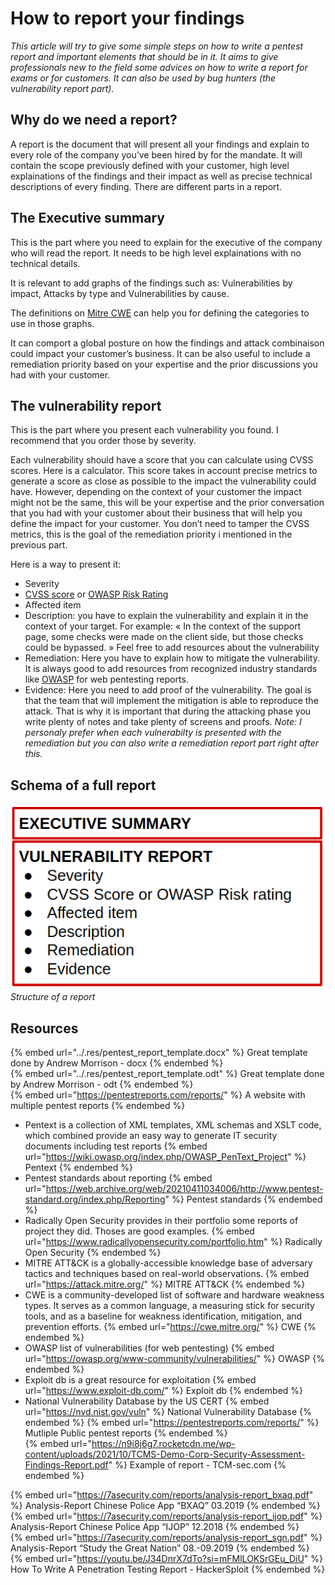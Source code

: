 # How to report your findings

*This article will try to give some simple steps on how to write a pentest report and important elements that should be in it. It aims to give professionals new to the field some advices on how to write a report for exams or for customers. It can also be used by bug hunters (the vulnerability report part).*

## Why do we need a report?

A report is the document that will present all your findings and explain to every role of the company you’ve been hired by for the mandate. It will contain the scope previously defined with your customer, high level explainations of the findings and their impact as well as precise technical descriptions of every finding. There are different parts in a report.

## The Executive summary

This is the part where you need to explain for the executive of the company who will read the report. It needs to be high level explainations with no technical details.

It is relevant to add graphs of the findings such as: Vulnerabilities by impact, Attacks by type and Vulnerabilities by cause.

The definitions on [Mitre CWE](https://cwe.mitre.org/data/definitions/1000.html) can help you for defining the categories to use in those graphs.

It can comport a global posture on how the findings and attack combinaison could impact your customer’s business.
It can be also useful to include a remediation priority based on your expertise and the prior discussions you had with your customer.

## The vulnerability report

This is the part where you present each vulnerability you found. I recommend that you order those by severity.

Each vulnerability should have a score that you can calculate using CVSS scores. Here is a calculator. This score takes in account precise metrics to generate a score as close as possible to the impact the vulnerability could have. However, depending on the context of your customer the impact might not be the same, this will be your expertise and the prior conversation that you had with your customer about their business that will help you define the impact for your customer. You don’t need to tamper the CVSS metrics, this is the goal of the remediation priority i mentioned in the previous part.

Here is a way to present it:

- Severity
- [CVSS score](https://nvd.nist.gov/vuln-metrics/cvss) or [OWASP Risk Rating](https://owasp.org/www-community/OWASP_Risk_Rating_Methodology)
- Affected item
- Description: you have to explain the vulnerability and explain it in the context of your target. For example: « In the context of the support page, some checks were made on the client side, but those checks could be bypassed. »
  Feel free to add resources about the vulnerability
- Remediation: Here you have to explain how to mitigate the vulnerability. It is always good to add resources from recognized industry standards like [OWASP](https://owasp.org/) for web pentesting reports.
- Evidence: Here you need to add proof of the vulnerability.
  The goal is that the team that will implement the mitigation is able to reproduce the attack. That is why it is important that during the attacking phase you write plenty of notes and take plenty of screens and proofs.
*Note: I personaly prefer when each vulnerabilty is presented with the remediation but you can also write a remediation report part right after this.*

## Schema of a full report

![Report](../.res/report-structure.png)  
*Structure of a report*

## Resources

{% embed url="../.res/pentest_report_template.docx" %} Great template done by Andrew Morrison - docx {% endembed %}  
{% embed url="../.res/pentest_report_template.odt" %} Great template done by Andrew Morrison - odt {% endembed %}  
 {% embed url="https://pentestreports.com/reports/" %} A website with multiple pentest reports {% endembed %}  
- Pentext is a collection of XML templates, XML schemas and XSLT code, which combined provide an easy way to generate IT security documents including test reports
{% embed url="https://wiki.owasp.org/index.php/OWASP_PenText_Project" %} Pentext {% endembed %}
- Pentest standards about reporting
{% embed url="https://web.archive.org/web/20210411034006/http://www.pentest-standard.org/index.php/Reporting" %} Pentest standards {% endembed %}
- Radically Open Security provides in their portfolio some reports of project they did. Thoses are good examples.
{% embed url="https://www.radicallyopensecurity.com/portfolio.htm" %} Radically Open Security {% endembed %}
- MITRE ATT&CK is a globally-accessible knowledge base of adversary tactics and techniques based on real-world observations.
{% embed url="https://attack.mitre.org/" %} MITRE ATT&CK {% endembed %}
- CWE is a community-developed list of software and hardware weakness types. It serves as a common language, a measuring stick for security tools, and as a baseline for weakness identification, mitigation, and prevention efforts.
{% embed url="https://cwe.mitre.org/" %} CWE {% endembed %}
- OWASP list of vulnerabilities (for web pentesting)
{% embed url="https://owasp.org/www-community/vulnerabilities/" %} OWASP {% endembed %}
- Exploit db is a great resource for exploitation
{% embed url="https://www.exploit-db.com/" %} Exploit db {% endembed %}
- National Vulnerability Database by the US CERT
{% embed url="https://nvd.nist.gov/vuln" %} National Vulnerability Database {% endembed %}
{% embed url="https://pentestreports.com/reports/" %} Mutliple Public pentest reports {% endembed %}  
{% embed url="https://n9i8j6g7.rocketcdn.me/wp-content/uploads/2021/10/TCMS-Demo-Corp-Security-Assessment-Findings-Report.pdf" %} Example of report - TCM-sec.com {% endembed %}

{% embed url="https://7asecurity.com/reports/analysis-report_bxaq.pdf" %} Analysis-Report Chinese Police App “BXAQ” 03.2019 {% endembed %}  
{% embed url="https://7asecurity.com/reports/analysis-report_ijop.pdf" %} Analysis-Report Chinese Police App “IJOP” 12.2018 {% endembed %}  
{% embed url="https://7asecurity.com/reports/analysis-report_sgn.pdf" %} Analysis-Report “Study the Great Nation” 08.-09.2019 {% endembed %}  
{% embed url="https://youtu.be/J34DnrX7dTo?si=mFMlLOKSrGEu_DiU" %}  How To Write A Penetration Testing Report -  HackerSploit {% endembed %}  
